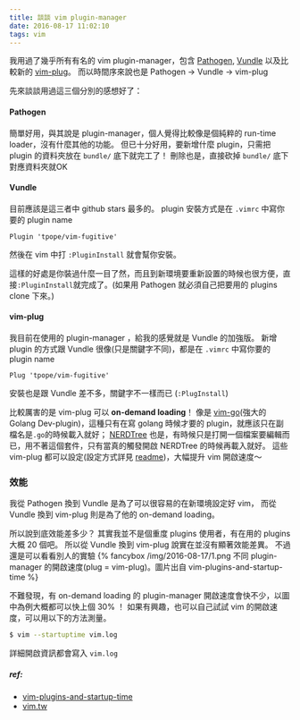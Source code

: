 ```yaml
---
title: 談談 vim plugin-manager
date: 2016-08-17 11:02:10
tags: vim
---
```


我用過了幾乎所有有名的 vim plugin-manager，包含 [Pathogen](https://github.com/tpope/vim-pathogen), [Vundle](https://github.com/VundleVim/Vundle.vim) 以及比較新的 [vim-plug](https://github.com/junegunn/vim-plug)。
而以時間序來說也是 Pathogen -> Vundle -> vim-plug

先來談談用過這三個分別的感想好了：

<!-- more -->
#### Pathogen
簡單好用，與其說是 plugin-manager，個人覺得比較像是個純粹的 run-time loader，沒有什麼其他的功能。
但已十分好用，要新增什麼 plugin，只需把 plugin 的資料夾放在 `bundle/` 底下就完工了！
刪除也是，直接砍掉 `bundle/` 底下對應資料夾就OK

#### Vundle
目前應該是這三者中 github stars 最多的。
plugin 安裝方式是在 `.vimrc` 中寫你要的 plugin name

```vim
Plugin 'tpope/vim-fugitive'
```
然後在 vim 中打 `:PluginInstall` 就會幫你安裝。

這樣的好處是你裝過什麼一目了然，而且到新環境要重新設置的時候也很方便，直接`:PluginInstall`就完成了。(如果用 Pathogen 就必須自己把要用的 plugins clone 下來。)

#### vim-plug
我目前在使用的 plugin-manager ，給我的感覺就是 Vundle 的加強版。
新增 plugin 的方式跟 Vundle 很像(只是關鍵字不同)，都是在 `.vimrc` 中寫你要的 plugin name

```vim
Plug 'tpope/vim-fugitive'
```
安裝也是跟 Vundle 差不多，關鍵字不一樣而已 (`:PlugInstall`)

比較厲害的是 vim-plug 可以 **on-demand loading**！
像是 [vim-go](https://github.com/fatih/vim-go)(強大的 Golang Dev-plugin)，這種只有在寫 golang 時候才要的 plugin，就應該只在副檔名是`.go`的時候載入就好；
[NERDTree](https://github.com/scrooloose/nerdtree) 也是，有時候只是打開一個檔案要編輯而已，用不著這個套件，只有當真的觸發開啟 NERDTree 的時候再載入就好。
這些 vim-plug 都可以設定(設定方式詳見 [readme](https://github.com/junegunn/vim-plug))，大幅提升 vim 開啟速度～

### 效能
我從 Pathogen 換到 Vundle 是為了可以很容易的在新環境設定好 vim，
而從 Vundle 換到 vim-plug 則是為了他的 on-demand loading。

所以說到底效能差多少？
其實我並不是個重度 plugins 使用者，有在用的 plugins 大概 20 個吧。
所以從 Vundle 換到 vim-plug 說實在並沒有顯著效能差異。
不過還是可以看看別人的實驗
{% fancybox /img/2016-08-17/1.png 不同 plugin-manager 的開啟速度(plug = vim-plug)。圖片出自 vim-plugins-and-startup-time %}
 
不難發現，有 on-demand loading 的 plugin-manager 開啟速度會快不少，以圖中為例大概都可以快上個 30% ！
如果有興趣，也可以自己試試 vim 的開啟速度，可以用以下的方法測量。

```bash
$ vim --startuptime vim.log
```

詳細開啟資訊都會寫入 `vim.log`

##### ref:
- [vim-plugins-and-startup-time](http://junegunn.kr/2014/07/vim-plugins-and-startup-time/)
- [vim.tw](https://www.facebook.com/groups/vim.tw/)

